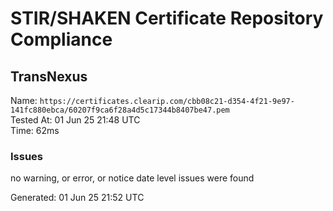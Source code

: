 # STIR/SHAKEN Certificate Repository Compliance

## TransNexus

Name: `https://certificates.clearip.com/cbb08c21-d354-4f21-9e97-141fc880ebca/60207f9ca6f28a4d5c17344b8407be47.pem`\
Tested At: 01 Jun 25 21:48 UTC\
Time: 62ms

### Issues

no warning, or error, or notice date level issues were found

Generated: 01 Jun 25 21:52 UTC